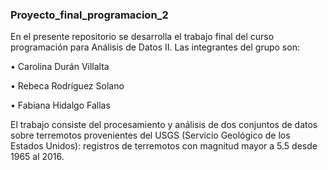 ### Proyecto_final_programacion_2

En el presente repositorio se desarrolla el trabajo final del curso programación para Análisis de Datos II. Las
integrantes del grupo son:

• Carolina Durán Villalta

• Rebeca Rodríguez Solano

• Fabiana Hidalgo Fallas

El trabajo consiste del procesamiento y análisis de dos conjuntos de datos sobre terremotos provenientes del USGS (Servicio Geológico de los Estados Unidos): registros de terremotos con magnitud mayor a 5.5 desde 1965 al 2016.
